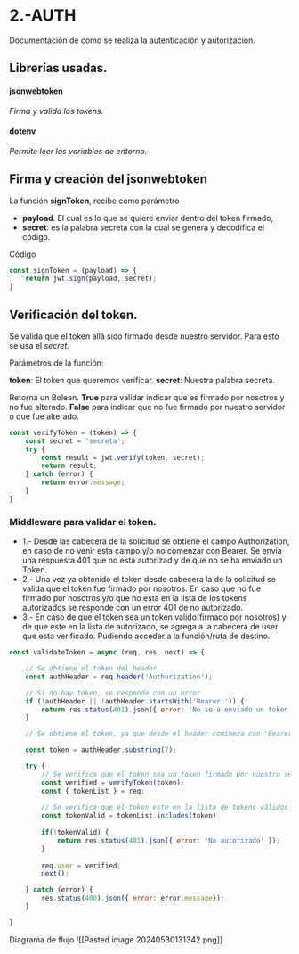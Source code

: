 # 2.-AUTH
Documentación de como se realiza la autenticación y autorización.

## Librerías usadas.

#### jsonwebtoken
*Firma y valida los tokens.*
#### dotenv
*Permite leer las variables de entorno.*
## Firma y creación del jsonwebtoken
La función **signToken**, recibe como parámetro
- **payload**. El cual es lo que se quiere enviar dentro del token firmado,
- **secret**: es la palabra secreta con la cual se genera y decodifica el código.

Código
```javascript
const signToken = (payload) => {
    return jwt.sign(payload, secret);
}
```

## Verificación del token.
Se valida que el token allá sido firmado desde nuestro servidor. Para esto se usa el *secret*.

Parámetros de la función:

**token**:  El token que queremos verificar.
**secret**: Nuestra palabra secreta.

Retorna un Bolean. 
**True** para validar indicar que es firmado por nosotros y no fue alterado.
**False** para indicar que no fue firmado por nuestro servidor o que fue alterado.

```javascript
const verifyToken = (token) => {
    const secret = 'secreta';
    try {
        const result = jwt.verify(token, secret);
        return result;
    } catch (error) {
        return error.message;
    }
}
```

### Middleware para validar el token.

- 1.- Desde las cabecera de la solicitud se obtiene el campo Authorization, en caso de no venir esta campo y/o no comenzar con Bearer. Se envía una respuesta 401 que no esta autorizad y de que no se ha enviado un Token.
- 2.- Una vez ya obtenido el token desde cabecera la de la solicitud se valida que el token fue firmado por nosotros. En caso que no fue firmado por nosotros y/o que no esta en la lista de los tokens autorizados se responde con un error 401 de no autorizado.
- 3.- En caso de que el token sea un token valido(firmado por nosotros) y de que este en la lista de autorizado, se agrega a la cabecera de user que esta verificado. Pudiendo acceder a la función/ruta de destino.

```javascript
const validateToken = async (req, res, next) => {

    // Se obtiene el token del header
    const authHeader = req.header('Authorization');

    // Si no hay token, se responde con un error
    if (!authHeader || !authHeader.startsWith('Bearer ')) {
        return res.status(401).json({ error: 'No se a enviado un token' });
    }

    // Se obtiene el token, ya que desde el header comineza con 'Bearer ', se toman los primeros 7 caracteres

    const token = authHeader.substring(7);

    try {
        // Se verifica que el token sea un token firmado por nuestro servidor.
        const verified = verifyToken(token);
        const { tokenList } = req;
        
        // Se verifica que el token este en la lista de tokens válidos
        const tokenValid = tokenList.includes(token)
        
        if(!tokenValid) {
            return res.status(401).json({ error: 'No autorizado' });
        }
        
        req.user = verified;
        next();

    } catch (error) {
        res.status(400).json({ error: error.message});
    }

}
```

Diagrama de flujo
![[Pasted image 20240530131342.png]]

